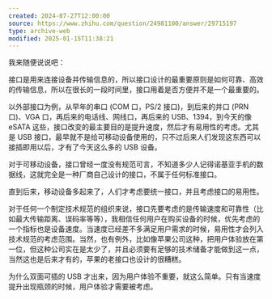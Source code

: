 ```yaml
---
created: 2024-07-27T12:00:00
source: https://www.zhihu.com/question/24981100/answer/29715197
type: archive-web
modified: 2025-01-15T11:38:21
---
```


我来随便说说吧：

接口是用来连接设备并传输信息的，所以接口设计的最重要原则是如何可靠、高效的传输信息，所以在很长的一段时间里，接口用着是否方便并不是一个最重要的。

以外部接口为例，从早年的串口 (COM 口，PS/2 接口)，到后来的并口 (PRN 口)、VGA 口，再后来的电话线、网线口，再后来的 USB、1394，到今天的像 eSATA 这些，接口改变的最主要目的是提升速度，然后才有易用性的考虑。尤其是 USB 接口，最早就不是给可移动设备使用的，只不过后来人们发现这东西可以接插即用以后，才有了今天这么多的 USB 设备。

对于可移动设备，接口曾经一度没有规范可言，不知道多少人记得诺基亚手机的数据线，这就完全是一种厂商自己设计的接口，不属于任何标准接口。

直到后来，移动设备多起来了，人们才考虑要统一接口，并且考虑接口的易用性。

对于任何一个制定技术规范的组织来说，接口先要考虑的是传输速度和可靠性（比如最大传输距离、误码率等等），我相信任何用户在购买设备的时候，优先考虑的一个指标也是设备速度。当速度已经差不多满足用户需求的时候，易用性才会列入技术规范的考虑范围。当然，也有例外，比如像苹果公司这种，把用户体验放在第一位，但这种公司实在是太少了，并且必须要有足够的技术储备才能做到这一点，当然这也是后来才有的，苹果的老接口也设计的很糟糕。

为什么双面可插的 USB 才出来，因为用户体验不重要，就这么简单。只有当速度提升出现瓶颈的时候，用户体验才需要被考虑。

